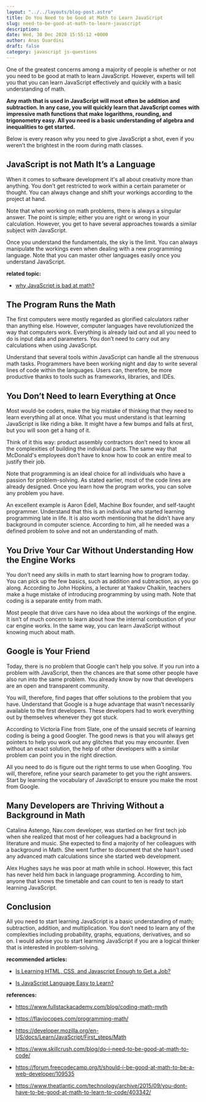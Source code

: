 ```yaml
---
layout: "../../layouts/blog-post.astro"
title: Do You Need to be Good at Math to Learn JavaScript
slug: need-to-be-good-at-math-to-learn-javascript
description: 
date: Wed, 30 Dec 2020 15:55:12 +0000
author: Anas Ouardini
draft: false
category: javascript js-questions
---
```



One of the greatest concerns among a majority of people is whether or not you need to be good at math to learn JavaScript. However, experts will tell you that you can learn JavaScript effectively and quickly with a basic understanding of math.

**Any math that is used in JavaScript will most often be addition and subtraction. In any case, you will quickly learn that JavaScript comes with impressive math functions that make logarithms, rounding, and trigonometry easy. All you need is a basic understanding of algebra and inequalities to get started.**

Below is every reason why you need to give JavaScript a shot, even if you weren’t the brightest in the room during math classes.

## JavaScript is not Math It’s a Language

When it comes to software development it's all about creativity more than anything. You don’t get restricted to work within a certain parameter or thought. You can always change and shift your workings according to the project at hand.

Note that when working on math problems, there is always a singular answer. The point is simple; either you are right or wrong in your calculation. However, you get to have several approaches towards a similar subject with JavaScript.

Once you understand the fundamentals, the sky is the limit. You can always manipulate the workings even when dealing with a new programming language. Note that you can master other languages easily once you understand JavaScript.

**related topic:**

- <a href="/posts/why-javascript-is-bad-at-math/" target="_blank" rel="noreferrer noopener">why JavaScript is bad at math?</a>

## The Program Runs the Math

The first computers were mostly regarded as glorified calculators rather than anything else. However, computer languages have revolutionized the way that computers work. Everything is already laid out and all you need to do is input data and parameters. You don’t need to carry out any calculations when using JavaScript.

Understand that several tools within JavaScript can handle all the strenuous math tasks. Programmers have been working night and day to write several lines of code within the languages. Users can, therefore, be more productive thanks to tools such as frameworks, libraries, and IDEs.

## You Don’t Need to learn Everything at Once

Most would-be coders, make the big mistake of thinking that they need to learn everything all at once. What you must understand is that learning JavaScript is like riding a bike. It might have a few bumps and falls at first, but you will soon get a hang of it.

Think of it this way: product assembly contractors don’t need to know all the complexities of building the individual parts. The same way that McDonald's employees don’t have to know how to cook an entire meal to justify their job.

Note that programming is an ideal choice for all individuals who have a passion for problem-solving. As stated earlier, most of the code lines are already designed. Once you learn how the program works, you can solve any problem you have.

An excellent example is Aaron Edell, Machine Box founder, and self-taught programmer. Understand that this is an individual who started learning programming late in life. It is also worth mentioning that he didn’t have any background in computer science. According to him, all he needed was a defined problem to solve and not an understanding of math.

## You Drive Your Car Without Understanding How the Engine Works

You don’t need any skills in math to start learning how to program today. You can pick up the few basics, such as addition and subtraction, as you go along. According to John Hopkins, a lecturer at Yaakov Chaikin, teachers make a huge mistake of introducing programming by using math. Note that coding is a separate entity from math.

Most people that drive cars have no idea about the workings of the engine. It isn’t of much concern to learn about how the internal combustion of your car engine works. In the same way, you can learn JavaScript without knowing much about math.

## Google is Your Friend

Today, there is no problem that Google can’t help you solve. If you run into a problem with JavaScript, then the chances are that some other people have also run into the same problem. You already know by now that developers are an open and transparent community.

You will, therefore, find pages that offer solutions to the problem that you have. Understand that Google is a huge advantage that wasn’t necessarily available to the first developers. These developers had to work everything out by themselves whenever they got stuck.

According to Victoria Fine from Slate, one of the unsaid secrets of learning coding is being a good Googler. The good news is that you will always get pointers to help you work out any glitches that you may encounter. Even without an exact solution, the help of other developers with a similar problem can point you in the right direction.

All you need to do is figure out the right terms to use when Googling. You will, therefore, refine your search parameter to get you the right answers. Start by learning the vocabulary of JavaScript to ensure you make the most from Google.

## Many Developers are Thriving Without a Background in Math

Catalina Astengo, Nav.com developer, was startled on her first tech job when she realized that most of her colleagues had a background in literature and music. She expected to find a majority of her colleagues with a background in Math. She went further to document that she hasn’t used any advanced math calculations since she started web development.

Alex Hughes says he was poor at math while in school. However, this fact has never held him back in language programming. According to him, anyone that knows the timetable and can count to ten is ready to start learning JavaScript.

## Conclusion

All you need to start learning JavaScript is a basic understanding of math; subtraction, addition, and multiplication. You don’t need to learn any of the complexities including probability, graphs, equations, derivatives, and so on. I would advise you to start learning JavaScript if you are a logical thinker that is interested in problem-solving.

**recommended articles:**

- <a href="/posts/wp-admin/post.php?post=513&action=edit" target="_blank" rel="noreferrer noopener">Is Learning HTML, CSS, and Javascript Enough to Get a Job?</a>

- <a href="/posts/is-javascript-easy-to-learn/" target="_blank" rel="noreferrer noopener">Is JavaScript Language Easy to Learn?</a>

**references:**

- <a href="https://www.fullstackacademy.com/blog/coding-math-myth" target="_blank" rel="noreferrer noopener nofollow">https://www.fullstackacademy.com/blog/coding-math-myth</a>

- <a href="https://flaviocopes.com/programming-math/" target="_blank" rel="noreferrer noopener nofollow">https://flaviocopes.com/programming-math/</a>

- <a href="https://developer.mozilla.org/en-US/docs/Learn/JavaScript/First_steps/Math" target="_blank" rel="noreferrer noopener nofollow">https://developer.mozilla.org/en-US/docs/Learn/JavaScript/First_steps/Math</a>

- <a href="https://www.skillcrush.com/blog/do-i-need-to-be-good-at-math-to-code/" target="_blank" rel="noreferrer noopener nofollow">https://www.skillcrush.com/blog/do-i-need-to-be-good-at-math-to-code/</a>

- <a href="https://forum.freecodecamp.org/t/should-i-be-good-at-math-to-be-a-web-developer/109535" target="_blank" rel="noreferrer noopener nofollow">https://forum.freecodecamp.org/t/should-i-be-good-at-math-to-be-a-web-developer/109535</a>

- <a href="https://www.theatlantic.com/technology/archive/2015/09/you-dont-have-to-be-good-at-math-to-learn-to-code/403342/" target="_blank" rel="noreferrer noopener nofollow">https://www.theatlantic.com/technology/archive/2015/09/you-dont-have-to-be-good-at-math-to-learn-to-code/403342/</a>



